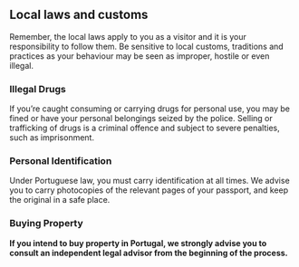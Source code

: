 ## Local laws and customs

Remember, the local laws apply to you as a visitor and it is your responsibility to follow them. Be sensitive to local customs, traditions and practices as your behaviour may be seen as improper, hostile or even illegal.

### **Illegal Drugs**

If you’re caught consuming or carrying drugs for personal use, you may be fined or have your personal belongings seized by the police. Selling or trafficking of drugs is a criminal offence and subject to severe penalties, such as imprisonment.

### **Personal Identification**

Under Portuguese law, you must carry identification at all times. We advise you to carry photocopies of the relevant pages of your passport, and keep the original in a safe place.

### **Buying Property**

**If you intend to buy property in Portugal, we strongly advise you to consult an independent legal advisor from the beginning of the process.**